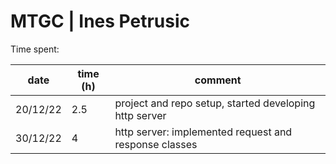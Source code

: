 # MTGC | Ines Petrusic

Time spent:

| date     | time (h) | comment                                                |
| -------- | -------- | ------------------------------------------------------ |
| 20/12/22 | 2.5      | project and repo setup, started developing http server |
| 30/12/22 | 4        | http server: implemented request and response classes  |

